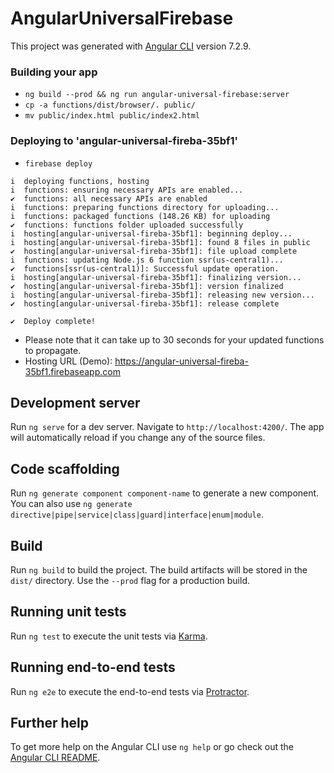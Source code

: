 # AngularUniversalFirebase

This project was generated with [Angular CLI](https://github.com/angular/angular-cli) version 7.2.9.

### Building your app

- `ng build --prod && ng run angular-universal-firebase:server`
- `cp -a functions/dist/browser/. public/`
- `mv public/index.html public/index2.html`

### Deploying to 'angular-universal-fireba-35bf1'
- `firebase deploy`

```
i  deploying functions, hosting
i  functions: ensuring necessary APIs are enabled...
✔  functions: all necessary APIs are enabled
i  functions: preparing functions directory for uploading...
i  functions: packaged functions (148.26 KB) for uploading
✔  functions: functions folder uploaded successfully
i  hosting[angular-universal-fireba-35bf1]: beginning deploy...
i  hosting[angular-universal-fireba-35bf1]: found 8 files in public
✔  hosting[angular-universal-fireba-35bf1]: file upload complete
i  functions: updating Node.js 6 function ssr(us-central1)...
✔  functions[ssr(us-central1)]: Successful update operation.
i  hosting[angular-universal-fireba-35bf1]: finalizing version...
✔  hosting[angular-universal-fireba-35bf1]: version finalized
i  hosting[angular-universal-fireba-35bf1]: releasing new version...
✔  hosting[angular-universal-fireba-35bf1]: release complete

✔  Deploy complete!
```

- Please note that it can take up to 30 seconds for your updated functions to propagate.
- Hosting URL (Demo): https://angular-universal-fireba-35bf1.firebaseapp.com

## Development server

Run `ng serve` for a dev server. Navigate to `http://localhost:4200/`. The app will automatically reload if you change any of the source files.

## Code scaffolding

Run `ng generate component component-name` to generate a new component. You can also use `ng generate directive|pipe|service|class|guard|interface|enum|module`.

## Build

Run `ng build` to build the project. The build artifacts will be stored in the `dist/` directory. Use the `--prod` flag for a production build.

## Running unit tests

Run `ng test` to execute the unit tests via [Karma](https://karma-runner.github.io).

## Running end-to-end tests

Run `ng e2e` to execute the end-to-end tests via [Protractor](http://www.protractortest.org/).

## Further help

To get more help on the Angular CLI use `ng help` or go check out the [Angular CLI README](https://github.com/angular/angular-cli/blob/master/README.md).
